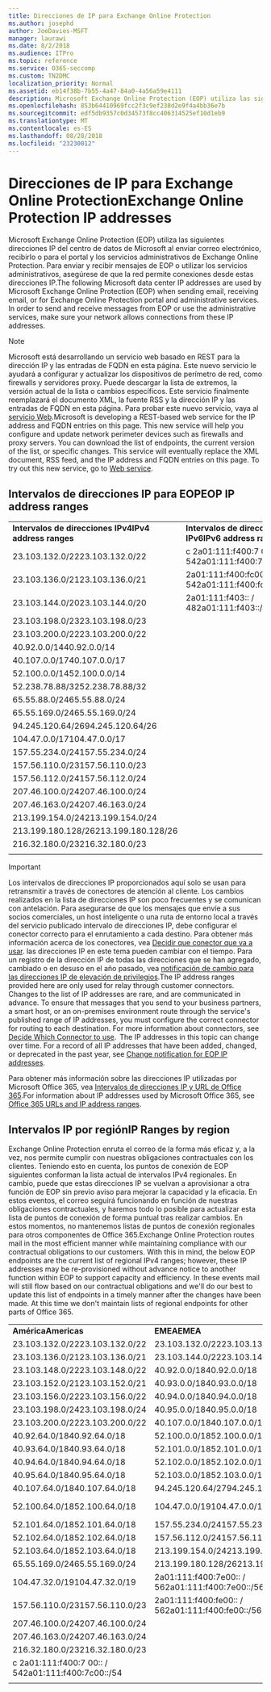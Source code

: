 ```yaml
---
title: Direcciones de IP para Exchange Online Protection
ms.author: josephd
author: JoeDavies-MSFT
manager: laurawi
ms.date: 8/2/2018
ms.audience: ITPro
ms.topic: reference
ms.service: O365-seccomp
ms.custom: TN2DMC
localization_priority: Normal
ms.assetid: eb14f38b-7b55-4a47-84a0-4a56a59e4111
description: Microsoft Exchange Online Protection (EOP) utiliza las siguientes direcciones IP del centro de datos de Microsoft al enviar correo electrónico, recibirlo o para el portal y los servicios administrativos de Exchange Online Protection. Para enviar y recibir mensajes de EOP o utilizar los servicios administrativos, asegúrese de que la red permite conexiones desde estas direcciones IP.
ms.openlocfilehash: 853b64410969fcc2f3c9ef238d2e9f4a4bb36e7b
ms.sourcegitcommit: edf5db9357c0d34573f8cc406314525ef10d1eb9
ms.translationtype: MT
ms.contentlocale: es-ES
ms.lasthandoff: 08/28/2018
ms.locfileid: "23230012"
---
```

# <a name="exchange-online-protection-ip-addresses"></a><span data-ttu-id="a7c3e-104">Direcciones de IP para Exchange Online Protection</span><span class="sxs-lookup"><span data-stu-id="a7c3e-104">Exchange Online Protection IP addresses</span></span>

<span data-ttu-id="a7c3e-p102">Microsoft Exchange Online Protection (EOP) utiliza las siguientes direcciones IP del centro de datos de Microsoft al enviar correo electrónico, recibirlo o para el portal y los servicios administrativos de Exchange Online Protection. Para enviar y recibir mensajes de EOP o utilizar los servicios administrativos, asegúrese de que la red permite conexiones desde estas direcciones IP.</span><span class="sxs-lookup"><span data-stu-id="a7c3e-p102">The following Microsoft data center IP addresses are used by Microsoft Exchange Online Protection (EOP) when sending email, receiving email, or for Exchange Online Protection portal and administrative services. In order to send and receive messages from EOP or use the administrative services, make sure your network allows connections from these IP addresses.</span></span>
 
> [!NOTE]
> <span data-ttu-id="a7c3e-p103">Microsoft está desarrollando un servicio web basado en REST para la dirección IP y las entradas de FQDN en esta página. Este nuevo servicio le ayudará a configurar y actualizar los dispositivos de perímetro de red, como firewalls y servidores proxy. Puede descargar la lista de extremos, la versión actual de la lista o cambios específicos. Este servicio finalmente reemplazará el documento XML, la fuente RSS y la dirección IP y las entradas de FQDN en esta página. Para probar este nuevo servicio, vaya al [servicio Web](https://support.office.com/article/managing-office-365-endpoints-99cab9d4-ef59-4207-9f2b-3728eb46bf9a#webservice).</span><span class="sxs-lookup"><span data-stu-id="a7c3e-p103">Microsoft is developing a REST-based web service for the IP address and FQDN entries on this page. This new service will help you configure and update network perimeter devices such as firewalls and proxy servers. You can download the list of endpoints, the current version of the list, or specific changes. This service will eventually replace the XML document, RSS feed, and the IP address and FQDN entries on this page. To try out this new service, go to [Web service](https://support.office.com/article/managing-office-365-endpoints-99cab9d4-ef59-4207-9f2b-3728eb46bf9a#webservice).</span></span> 
 
## <a name="eop-ip-address-ranges"></a><span data-ttu-id="a7c3e-112">Intervalos de direcciones IP para EOP</span><span class="sxs-lookup"><span data-stu-id="a7c3e-112">EOP IP address ranges</span></span>

||||
|:-----|:-----|:-----|
|<span data-ttu-id="a7c3e-113">**Intervalos de direcciones IPv4**</span><span class="sxs-lookup"><span data-stu-id="a7c3e-113">**IPv4 address ranges**</span></span> <br/> |<span data-ttu-id="a7c3e-114">**Intervalos de direcciones IPv6**</span><span class="sxs-lookup"><span data-stu-id="a7c3e-114">**IPv6 address ranges**</span></span> <br/> |
| <span data-ttu-id="a7c3e-115">23.103.132.0/22</span><span class="sxs-lookup"><span data-stu-id="a7c3e-115">23.103.132.0/22</span></span> | <span data-ttu-id="a7c3e-116">c 2a01:111:f400:7 00:: / 54</span><span class="sxs-lookup"><span data-stu-id="a7c3e-116">2a01:111:f400:7c00::/54</span></span> |
| <span data-ttu-id="a7c3e-117">23.103.136.0/21</span><span class="sxs-lookup"><span data-stu-id="a7c3e-117">23.103.136.0/21</span></span> | <span data-ttu-id="a7c3e-118">2a01:111:f400:fc00:: / 54</span><span class="sxs-lookup"><span data-stu-id="a7c3e-118">2a01:111:f400:fc00::/54</span></span> |
| <span data-ttu-id="a7c3e-119">23.103.144.0/20</span><span class="sxs-lookup"><span data-stu-id="a7c3e-119">23.103.144.0/20</span></span> | <span data-ttu-id="a7c3e-120">2a01:111:f403:: / 48</span><span class="sxs-lookup"><span data-stu-id="a7c3e-120">2a01:111:f403::/48</span></span> |
| <span data-ttu-id="a7c3e-121">23.103.198.0/23</span><span class="sxs-lookup"><span data-stu-id="a7c3e-121">23.103.198.0/23</span></span> |  |
| <span data-ttu-id="a7c3e-122">23.103.200.0/22</span><span class="sxs-lookup"><span data-stu-id="a7c3e-122">23.103.200.0/22</span></span> |  |
| <span data-ttu-id="a7c3e-123">40.92.0.0/14</span><span class="sxs-lookup"><span data-stu-id="a7c3e-123">40.92.0.0/14</span></span> |  |
| <span data-ttu-id="a7c3e-124">40.107.0.0/17</span><span class="sxs-lookup"><span data-stu-id="a7c3e-124">40.107.0.0/17</span></span> |  |
| <span data-ttu-id="a7c3e-125">52.100.0.0/14</span><span class="sxs-lookup"><span data-stu-id="a7c3e-125">52.100.0.0/14</span></span> |  |
| <span data-ttu-id="a7c3e-126">52.238.78.88/32</span><span class="sxs-lookup"><span data-stu-id="a7c3e-126">52.238.78.88/32</span></span> |  |
| <span data-ttu-id="a7c3e-127">65.55.88.0/24</span><span class="sxs-lookup"><span data-stu-id="a7c3e-127">65.55.88.0/24</span></span> |  |
| <span data-ttu-id="a7c3e-128">65.55.169.0/24</span><span class="sxs-lookup"><span data-stu-id="a7c3e-128">65.55.169.0/24</span></span> |  |
| <span data-ttu-id="a7c3e-129">94.245.120.64/26</span><span class="sxs-lookup"><span data-stu-id="a7c3e-129">94.245.120.64/26</span></span> |  |
| <span data-ttu-id="a7c3e-130">104.47.0.0/17</span><span class="sxs-lookup"><span data-stu-id="a7c3e-130">104.47.0.0/17</span></span> |  |
| <span data-ttu-id="a7c3e-131">157.55.234.0/24</span><span class="sxs-lookup"><span data-stu-id="a7c3e-131">157.55.234.0/24</span></span> |  |
| <span data-ttu-id="a7c3e-132">157.56.110.0/23</span><span class="sxs-lookup"><span data-stu-id="a7c3e-132">157.56.110.0/23</span></span> |  |
| <span data-ttu-id="a7c3e-133">157.56.112.0/24</span><span class="sxs-lookup"><span data-stu-id="a7c3e-133">157.56.112.0/24</span></span> |  |
| <span data-ttu-id="a7c3e-134">207.46.100.0/24</span><span class="sxs-lookup"><span data-stu-id="a7c3e-134">207.46.100.0/24</span></span> |  |
| <span data-ttu-id="a7c3e-135">207.46.163.0/24</span><span class="sxs-lookup"><span data-stu-id="a7c3e-135">207.46.163.0/24</span></span> |  |
| <span data-ttu-id="a7c3e-136">213.199.154.0/24</span><span class="sxs-lookup"><span data-stu-id="a7c3e-136">213.199.154.0/24</span></span> |  |
| <span data-ttu-id="a7c3e-137">213.199.180.128/26</span><span class="sxs-lookup"><span data-stu-id="a7c3e-137">213.199.180.128/26</span></span> |  |
| <span data-ttu-id="a7c3e-138">216.32.180.0/23</span><span class="sxs-lookup"><span data-stu-id="a7c3e-138">216.32.180.0/23</span></span> |  |
||||
 
> [!IMPORTANT]
> <span data-ttu-id="a7c3e-p104">Los intervalos de direcciones IP proporcionados aquí solo se usan para retransmitir a través de conectores de atención al cliente. Los cambios realizados en la lista de direcciones IP son poco frecuentes y se comunican con antelación. Para asegurarse de que los mensajes que envíe a sus socios comerciales, un host inteligente o una ruta de entorno local a través del servicio publicado intervalo de direcciones IP, debe configurar el conector correcto para el enrutamiento a cada destino. Para obtener más información acerca de los conectores, vea [Decidir que conector que va a usar](https://docs.microsoft.com/exchange/mail-flow-best-practices/use-connectors-to-configure-mail-flow/set-up-connectors-to-route-mail). las direcciones IP en este tema pueden cambiar con el tiempo. Para un registro de la dirección IP de todas las direcciones que se han agregado, cambiado o en desuso en el año pasado, vea [notificación de cambio para las direcciones IP de elevación de privilegios](change-notification-for-eop-ip-addresses.md).</span><span class="sxs-lookup"><span data-stu-id="a7c3e-p104">The IP address ranges provided here are only used for relay through customer connectors. Changes to the list of IP addresses are rare, and are communicated in advance. To ensure that messages that you send to your business partners, a smart host, or an on-premises environment route through the service's published range of IP addresses, you must configure the correct connector for routing to each destination. For more information about connectors, see [Decide Which Connector to use](https://docs.microsoft.com/exchange/mail-flow-best-practices/use-connectors-to-configure-mail-flow/set-up-connectors-to-route-mail).  The IP addresses in this topic can change over time. For a record of all IP addresses that have been added, changed, or deprecated in the past year, see [Change notification for EOP IP addresses](change-notification-for-eop-ip-addresses.md).</span></span> 
 
<span data-ttu-id="a7c3e-145">Para obtener más información sobre las direcciones IP utilizadas por Microsoft Office 365, vea [Intervalos de direcciones IP y URL de Office 365](https://go.microsoft.com/fwlink/p/?LinkId=324165).</span><span class="sxs-lookup"><span data-stu-id="a7c3e-145">For information about IP addresses used by Microsoft Office 365, see [Office 365 URLs and IP address ranges](https://go.microsoft.com/fwlink/p/?LinkId=324165).</span></span>
 
## <a name="ip-ranges-by-region"></a><span data-ttu-id="a7c3e-146">Intervalos IP por región</span><span class="sxs-lookup"><span data-stu-id="a7c3e-146">IP Ranges by region</span></span>

<span data-ttu-id="a7c3e-p105">Exchange Online Protection enruta el correo de la forma más eficaz y, a la vez, nos permite cumplir con nuestras obligaciones contractuales con los clientes. Teniendo esto en cuenta, los puntos de conexión de EOP siguientes conforman la lista actual de intervalos IPv4 regionales. En cambio, puede que estas direcciones IP se vuelvan a aprovisionar a otra función de EOP sin previo aviso para mejorar la capacidad y la eficacia. En estos eventos, el correo seguirá funcionando en función de nuestras obligaciones contractuales, y haremos todo lo posible para actualizar esta lista de puntos de conexión de forma puntual tras realizar cambios. En estos momentos, no mantenemos listas de puntos de conexión regionales para otros componentes de Office 365.</span><span class="sxs-lookup"><span data-stu-id="a7c3e-p105">Exchange Online Protection routes mail in the most efficient manner while maintaining compliance with our contractual obligations to our customers. With this in mind, the below EOP endpoints are the current list of regional IPv4 ranges; however, these IP addresses may be re-provisioned without advance notice to another function within EOP to support capacity and efficiency. In these events mail will still flow based on our contractual obligations and we'll do our best to update this list of endpoints in a timely manner after the changes have been made. At this time we don't maintain lists of regional endpoints for other parts of Office 365.</span></span>
 
||||
|:-----|:-----|:-----|
|<span data-ttu-id="a7c3e-151">**América**</span><span class="sxs-lookup"><span data-stu-id="a7c3e-151">**Americas**</span></span> <br/> |<span data-ttu-id="a7c3e-152">**EMEA**</span><span class="sxs-lookup"><span data-stu-id="a7c3e-152">**EMEA**</span></span> <br/> |<span data-ttu-id="a7c3e-153">**APAC**</span><span class="sxs-lookup"><span data-stu-id="a7c3e-153">**APAC**</span></span> <br/> |
| <span data-ttu-id="a7c3e-154">23.103.132.0/22</span><span class="sxs-lookup"><span data-stu-id="a7c3e-154">23.103.132.0/22</span></span> | <span data-ttu-id="a7c3e-155">23.103.132.0/22</span><span class="sxs-lookup"><span data-stu-id="a7c3e-155">23.103.132.0/22</span></span> |<span data-ttu-id="a7c3e-156">23.103.136.0/21</span><span class="sxs-lookup"><span data-stu-id="a7c3e-156">23.103.136.0/21</span></span> |
| <span data-ttu-id="a7c3e-157">23.103.136.0/21</span><span class="sxs-lookup"><span data-stu-id="a7c3e-157">23.103.136.0/21</span></span> | <span data-ttu-id="a7c3e-158">23.103.144.0/22</span><span class="sxs-lookup"><span data-stu-id="a7c3e-158">23.103.144.0/22</span></span> |<span data-ttu-id="a7c3e-159">23.103.152.0/22</span><span class="sxs-lookup"><span data-stu-id="a7c3e-159">23.103.152.0/22</span></span> |
| <span data-ttu-id="a7c3e-160">23.103.148.0/22</span><span class="sxs-lookup"><span data-stu-id="a7c3e-160">23.103.148.0/22</span></span> | <span data-ttu-id="a7c3e-161">40.92.0.0/18</span><span class="sxs-lookup"><span data-stu-id="a7c3e-161">40.92.0.0/18</span></span> |<span data-ttu-id="a7c3e-162">40.92.128.0/17</span><span class="sxs-lookup"><span data-stu-id="a7c3e-162">40.92.128.0/17</span></span> |
| <span data-ttu-id="a7c3e-163">23.103.152.0/21</span><span class="sxs-lookup"><span data-stu-id="a7c3e-163">23.103.152.0/21</span></span> | <span data-ttu-id="a7c3e-164">40.93.0.0/18</span><span class="sxs-lookup"><span data-stu-id="a7c3e-164">40.93.0.0/18</span></span> |<span data-ttu-id="a7c3e-165">40.93.128.0/17</span><span class="sxs-lookup"><span data-stu-id="a7c3e-165">40.93.128.0/17</span></span> |
| <span data-ttu-id="a7c3e-166">23.103.156.0/22</span><span class="sxs-lookup"><span data-stu-id="a7c3e-166">23.103.156.0/22</span></span> | <span data-ttu-id="a7c3e-167">40.94.0.0/18</span><span class="sxs-lookup"><span data-stu-id="a7c3e-167">40.94.0.0/18</span></span> |<span data-ttu-id="a7c3e-168">40.94.128.0/17</span><span class="sxs-lookup"><span data-stu-id="a7c3e-168">40.94.128.0/17</span></span> |
| <span data-ttu-id="a7c3e-169">23.103.198.0/24</span><span class="sxs-lookup"><span data-stu-id="a7c3e-169">23.103.198.0/24</span></span> | <span data-ttu-id="a7c3e-170">40.95.0.0/18</span><span class="sxs-lookup"><span data-stu-id="a7c3e-170">40.95.0.0/18</span></span> |<span data-ttu-id="a7c3e-171">40.95.128.0/17</span><span class="sxs-lookup"><span data-stu-id="a7c3e-171">40.95.128.0/17</span></span> |
| <span data-ttu-id="a7c3e-172">23.103.200.0/22</span><span class="sxs-lookup"><span data-stu-id="a7c3e-172">23.103.200.0/22</span></span> | <span data-ttu-id="a7c3e-173">40.107.0.0/18</span><span class="sxs-lookup"><span data-stu-id="a7c3e-173">40.107.0.0/18</span></span> |<span data-ttu-id="a7c3e-174">52.100.128.0/17</span><span class="sxs-lookup"><span data-stu-id="a7c3e-174">52.100.128.0/17</span></span> |
| <span data-ttu-id="a7c3e-175">40.92.64.0/18</span><span class="sxs-lookup"><span data-stu-id="a7c3e-175">40.92.64.0/18</span></span> | <span data-ttu-id="a7c3e-176">52.100.0.0/18</span><span class="sxs-lookup"><span data-stu-id="a7c3e-176">52.100.0.0/18</span></span> |<span data-ttu-id="a7c3e-177">52.101.128.0/17</span><span class="sxs-lookup"><span data-stu-id="a7c3e-177">52.101.128.0/17</span></span> |
| <span data-ttu-id="a7c3e-178">40.93.64.0/18</span><span class="sxs-lookup"><span data-stu-id="a7c3e-178">40.93.64.0/18</span></span> | <span data-ttu-id="a7c3e-179">52.101.0.0/18</span><span class="sxs-lookup"><span data-stu-id="a7c3e-179">52.101.0.0/18</span></span> |<span data-ttu-id="a7c3e-180">52.102.128.0/17</span><span class="sxs-lookup"><span data-stu-id="a7c3e-180">52.102.128.0/17</span></span> |
| <span data-ttu-id="a7c3e-181">40.94.64.0/18</span><span class="sxs-lookup"><span data-stu-id="a7c3e-181">40.94.64.0/18</span></span> | <span data-ttu-id="a7c3e-182">52.102.0.0/18</span><span class="sxs-lookup"><span data-stu-id="a7c3e-182">52.102.0.0/18</span></span> |<span data-ttu-id="a7c3e-183">52.103.128.0/17</span><span class="sxs-lookup"><span data-stu-id="a7c3e-183">52.103.128.0/17</span></span> |
| <span data-ttu-id="a7c3e-184">40.95.64.0/18</span><span class="sxs-lookup"><span data-stu-id="a7c3e-184">40.95.64.0/18</span></span> | <span data-ttu-id="a7c3e-185">52.103.0.0/18</span><span class="sxs-lookup"><span data-stu-id="a7c3e-185">52.103.0.0/18</span></span> |<span data-ttu-id="a7c3e-186">65.55.88.0/24</span><span class="sxs-lookup"><span data-stu-id="a7c3e-186">65.55.88.0/24</span></span> |
| <span data-ttu-id="a7c3e-187">40.107.64.0/18</span><span class="sxs-lookup"><span data-stu-id="a7c3e-187">40.107.64.0/18</span></span> | <span data-ttu-id="a7c3e-188">94.245.120.64/27</span><span class="sxs-lookup"><span data-stu-id="a7c3e-188">94.245.120.64/27</span></span> |<span data-ttu-id="a7c3e-189">104.47.64.0/18</span><span class="sxs-lookup"><span data-stu-id="a7c3e-189">104.47.64.0/18</span></span> |
| <span data-ttu-id="a7c3e-190">52.100.64.0/18</span><span class="sxs-lookup"><span data-stu-id="a7c3e-190">52.100.64.0/18</span></span> | <span data-ttu-id="a7c3e-191">104.47.0.0/19</span><span class="sxs-lookup"><span data-stu-id="a7c3e-191">104.47.0.0/19</span></span> |<span data-ttu-id="a7c3e-192">c 2a01:111:f400:7 00:: / 54</span><span class="sxs-lookup"><span data-stu-id="a7c3e-192">2a01:111:f400:7c00::/54</span></span> |
| <span data-ttu-id="a7c3e-193">52.101.64.0/18</span><span class="sxs-lookup"><span data-stu-id="a7c3e-193">52.101.64.0/18</span></span> | <span data-ttu-id="a7c3e-194">157.55.234.0/24</span><span class="sxs-lookup"><span data-stu-id="a7c3e-194">157.55.234.0/24</span></span> |  |
| <span data-ttu-id="a7c3e-195">52.102.64.0/18</span><span class="sxs-lookup"><span data-stu-id="a7c3e-195">52.102.64.0/18</span></span> | <span data-ttu-id="a7c3e-196">157.56.112.0/24</span><span class="sxs-lookup"><span data-stu-id="a7c3e-196">157.56.112.0/24</span></span> | |
| <span data-ttu-id="a7c3e-197">52.103.64.0/18</span><span class="sxs-lookup"><span data-stu-id="a7c3e-197">52.103.64.0/18</span></span> | <span data-ttu-id="a7c3e-198">213.199.154.0/24</span><span class="sxs-lookup"><span data-stu-id="a7c3e-198">213.199.154.0/24</span></span> | |
| <span data-ttu-id="a7c3e-199">65.55.169.0/24</span><span class="sxs-lookup"><span data-stu-id="a7c3e-199">65.55.169.0/24</span></span> | <span data-ttu-id="a7c3e-200">213.199.180.128/26</span><span class="sxs-lookup"><span data-stu-id="a7c3e-200">213.199.180.128/26</span></span> | |
| <span data-ttu-id="a7c3e-201">104.47.32.0/19</span><span class="sxs-lookup"><span data-stu-id="a7c3e-201">104.47.32.0/19</span></span> | <span data-ttu-id="a7c3e-202">2a01:111:f400:7e00:: / 56</span><span class="sxs-lookup"><span data-stu-id="a7c3e-202">2a01:111:f400:7e00::/56</span></span> | |
| <span data-ttu-id="a7c3e-203">157.56.110.0/23</span><span class="sxs-lookup"><span data-stu-id="a7c3e-203">157.56.110.0/23</span></span> | <span data-ttu-id="a7c3e-204">2a01:111:f400:fe00:: / 56</span><span class="sxs-lookup"><span data-stu-id="a7c3e-204">2a01:111:f400:fe00::/56</span></span> | |
| <span data-ttu-id="a7c3e-205">207.46.100.0/24</span><span class="sxs-lookup"><span data-stu-id="a7c3e-205">207.46.100.0/24</span></span> |  | |
| <span data-ttu-id="a7c3e-206">207.46.163.0/24</span><span class="sxs-lookup"><span data-stu-id="a7c3e-206">207.46.163.0/24</span></span> |  | |
| <span data-ttu-id="a7c3e-207">216.32.180.0/23</span><span class="sxs-lookup"><span data-stu-id="a7c3e-207">216.32.180.0/23</span></span> |  | |
| <span data-ttu-id="a7c3e-208">c 2a01:111:f400:7 00:: / 54</span><span class="sxs-lookup"><span data-stu-id="a7c3e-208">2a01:111:f400:7c00::/54</span></span> |  | |
||||

